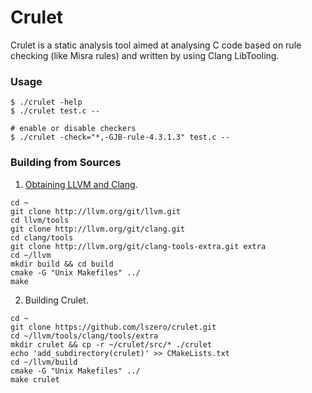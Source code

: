 # Crulet
Crulet is a static analysis tool aimed at analysing C code based on rule checking (like Misra rules) and written by using Clang LibTooling.

### Usage

```shell
$ ./crulet -help
$ ./crulet test.c --

# enable or disable checkers
$ ./crulet -check="*,-GJB-rule-4.3.1.3" test.c --
```

### Building from Sources

1. [Obtaining LLVM and Clang](http://clang.llvm.org/get_started.html).

```
cd ~
git clone http://llvm.org/git/llvm.git
cd llvm/tools
git clone http://llvm.org/git/clang.git
cd clang/tools
git clone http://llvm.org/git/clang-tools-extra.git extra
cd ~/llvm
mkdir build && cd build
cmake -G "Unix Makefiles" ../
make
```

2. Building Crulet.

```
cd ~
git clone https://github.com/lszero/crulet.git
cd ~/llvm/tools/clang/tools/extra
mkdir crulet && cp -r ~/crulet/src/* ./crulet
echo 'add_subdirectory(crulet)' >> CMakeLists.txt
cd ~/llvm/build
cmake -G "Unix Makefiles" ../
make crulet
```

